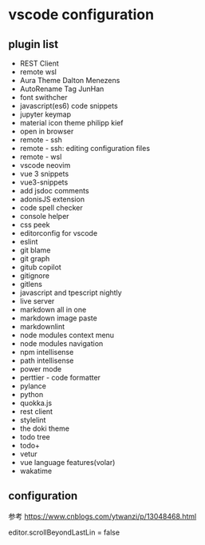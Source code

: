 # vscode configuration
## plugin list

- REST Client
- remote wsl
- Aura Theme Dalton Menezens
- AutoRename Tag JunHan
- font swithcher
- javascript(es6) code snippets
- jupyter keymap
- material icon theme philipp kief
- open in browser
- remote - ssh
- remote - ssh: editing configuration files
- remote - wsl
- vscode neovim
- vue 3 snippets
- vue3-snippets
- add jsdoc comments
- adonisJS extension
- code spell checker
- console helper
- css peek
- editorconfig for vscode
- eslint
- git blame
- git graph
- gitub copilot
- gitignore
- gitlens
- javascript and tpescript nightly
- live server
- markdown all in one
- markdown image paste
- markdownlint
- node modules context menu
- node modules navigation
- npm intellisense
- path intellisense
- power mode
- perttier - code formatter
- pylance
- python
- quokka.js
- rest client
- stylelint
- the doki theme
- todo tree
- todo+
- vetur
- vue language features(volar)
- wakatime

## configuration

参考
https://www.cnblogs.com/ytwanzi/p/13048468.html

editor.scrollBeyondLastLin = false